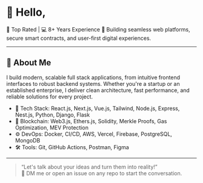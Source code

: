 # 👋 Hello, 

🚀 Top Rated | 💻 8+ Years Experience 
🔗 Building seamless web platforms, secure smart contracts, and user-first digital experiences.

---

## 🧠 About Me

I build modern, scalable full stack applications, from intuitive frontend interfaces to robust backend systems. Whether you're a startup or an established enterprise, I deliver clean architecture, fast performance, and reliable solutions for every project.

- 🔨 Tech Stack: React.js, Next.js, Vue.js, Tailwind, Node.js, Express, Nest.js, Python, Django, Flask
- 🔗 Blockchain: Web3.js, Ethers.js, Solidity, Merkle Proofs, Gas Optimization, MEV Protection
- ⚙️ DevOps: Docker, CI/CD, AWS, Vercel, Firebase, PostgreSQL, MongoDB
- 🛠 Tools: Git, GitHub Actions, Postman, Figma

---

> “Let's talk about your ideas and turn them into reality!”  
> 📨 DM me or open an issue on any repo to start the conversation.


